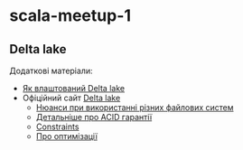 # scala-meetup-1

## Delta lake
Додаткові матеріали:
- [Як влаштований Delta lake](https://www.databricks.com/blog/2019/08/21/diving-into-delta-lake-unpacking-the-transaction-log.html)
- Офіційний сайт [Delta lake](https://delta.io)
  - [Нюанси при використанні різних файлових систем](https://docs.delta.io/latest/delta-storage.html)
  - [Детальніше про ACID гарантії](https://docs.delta.io/latest/concurrency-control.html)
  - [Constraints](https://docs.delta.io/latest/delta-constraints.html)
  - [Про оптимізації](https://docs.delta.io/latest/optimizations-oss.html)
